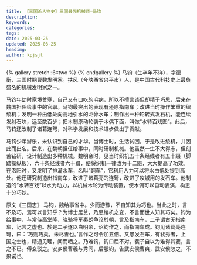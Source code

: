 ```yaml
---
title: 【三国杀人物史】三国最强机械师—马钧
description: 
keywords: 
categories: 
tags: 
date: 2025-03-25
updated: 2025-03-25
headimg: 
author: kpjsjt
---
```


{% gallery stretch::6::two %}
{% endgallery %}
马钧（生卒年不详），字德衡，三国时期曹魏发明家。扶风（今陕西省兴平市）人，是中国古代科技史上最负盛名的机械发明家之一。

马钧年幼时家境贫寒，自己又有口吃的毛病，所以不擅言谈但却精于巧思，后来在魏国担任给事中的官职。马钧最突出的表现有还原指南车；改进当时操作笨重的织绫机；发明一种由低处向高地引水的龙骨水车；制作出一种轮转式发石机，能连续发射石块，远至数百步；把木制原动轮装于木偶下面，叫做“水转百戏图”。此后，马钧还改制了诸葛连弩，对科学发展和技术进步做出了贡献。

马钧少年游乐，未认识到自己的才华。当博士时，生活贫困，于是改进绫机，并因此而出名。后来，在魏朝担任给事中，同时研制机械。他虽然一生不大得志，但刻苦钻研，设计制造出多种机械。魏明帝时，见当时织机五十条经线者有五十蹑（脚踏操纵板），六十条经线者六十蹑，便将织机一律改为十二蹑，大大提高了功效。在洛阳时，又发明了排灌水车，名叫“翻车”，它利用人力可以将水由低处提到高处。他还研究制造出指南车，改进了诸葛亮的连弩，改进了攻城用的发石车。他制造的“水转百戏”以水为动力，以机械木轮为传动装置，使木偶可以自动表演，构思十分巧妙。

原文《三国志》
马钧，魏给事省中。少而游豫，不自知其为巧也。当此之时，言不及巧，焉可以言知乎？为博士居贫，乃思绫机之变，不言而世人知其巧矣。钧为给事中，与常侍高堂隆、骁骑将军秦朗争论於朝，言及指南车，二子谓古无指南车，记言之虚也。於是二子遂以白明帝，诏钧作之，而指南车成。钧见诸葛亮连弩，曰：‘巧则巧矣，未尽善也。’言作之可令加五倍。又患发石车，有裴秀者，上国之士也，精通见理，闻而哂之。乃难钧，钧口屈不对。裴子自以为难得其要，言之不已。傅玄驳之。安乡侯曹羲与秀同，后服钧，告武安侯曹爽，武安侯忽之，不果试也。
